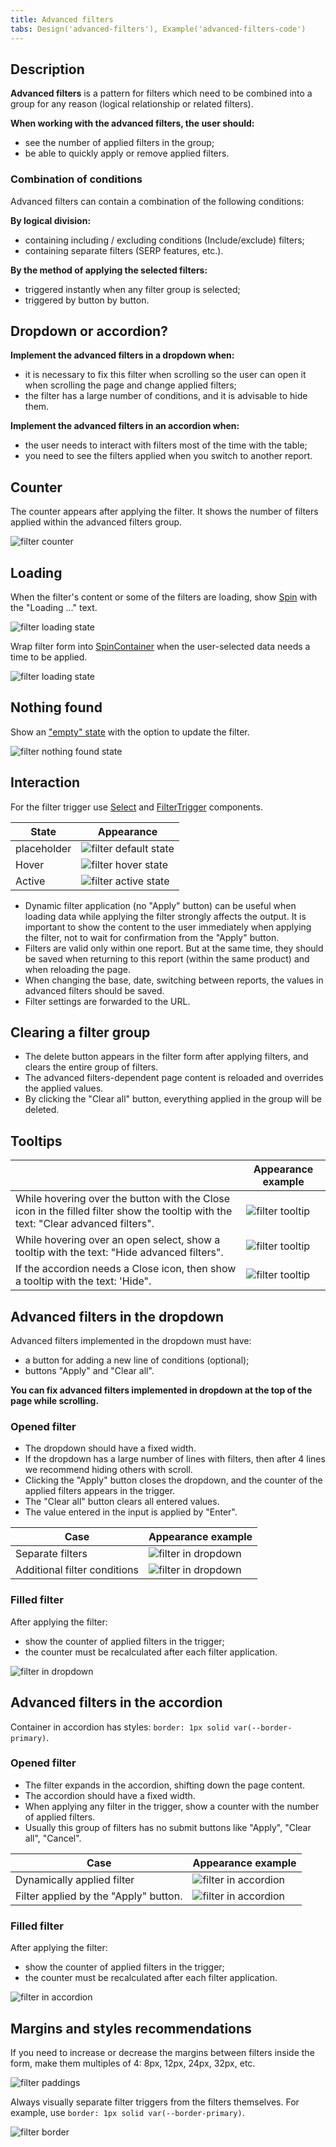 ```yaml
---
title: Advanced filters
tabs: Design('advanced-filters'), Example('advanced-filters-code')
---
```


## Description

**Advanced filters** is a pattern for filters which need to be combined into a group for any reason (logical relationship or related filters).

**When working with the advanced filters, the user should:**

- see the number of applied filters in the group;
- be able to quickly apply or remove applied filters.

### Combination of conditions

Advanced filters can contain a combination of the following conditions:

**By logical division:**

- containing including / excluding conditions (Include/exclude) filters;
- containing separate filters (SERP features, etc.).

**By the method of applying the selected filters:**

- triggered instantly when any filter group is selected;
- triggered by button by button.

## Dropdown or accordion?

**Implement the advanced filters in a dropdown when:**

- it is necessary to fix this filter when scrolling so the user can open it when scrolling the page and change applied filters;
- the filter has a large number of conditions, and it is advisable to hide them.

**Implement the advanced filters in an accordion when:**

- the user needs to interact with filters most of the time with the table;
- you need to see the filters applied when you switch to another report.

## Counter

The counter appears after applying the filter. It shows the number of filters applied within the advanced filters group.

![filter counter](static/advanced-filter.png)

## Loading

When the filter's content or some of the filters are loading, show [Spin](/components/spin/spin) with the "Loading ..." text.

![filter loading state](static/loading.png)

Wrap filter form into [SpinContainer](/components/spin-container/spin-container) when the user-selected data needs a time to be applied.

![filter loading state](static/advanced-filters-loading.png)

## Nothing found

Show an ["empty" state](/components/widget-empty/widget-empty) with the option to update the filter.

![filter nothing found state](static/nothing-found-advanced-filters.png)

## Interaction

For the filter trigger use [Select](/components/select/select) and [FilterTrigger](/components/filter-trigger/filter-trigger) components.

| State       | Appearance                                         |
| ----------- | -------------------------------------------------- |
| placeholder | ![filter default state](static/default.png)        |
| Hover       | ![filter hover state](static/hover.png)            |
| Active      | ![filter active state](static/advanced-filter.png) |

- Dynamic filter application (no "Apply" button) can be useful when loading data while applying the filter strongly affects the output. It is important to show the content to the user immediately when applying the filter, not to wait for confirmation from the "Apply" button.
- Filters are valid only within one report. But at the same time, they should be saved when returning to this report (within the same product) and when reloading the page.
- When changing the base, date, switching between reports, the values in advanced filters should be saved.
- Filter settings are forwarded to the URL.

## Clearing a filter group

- The delete button appears in the filter form after applying filters, and clears the entire group of filters.
- The advanced filters-dependent page content is reloaded and overrides the applied values.
- By clicking the "Clear all" button, everything applied in the group will be deleted.

## Tooltips

|                                                                                                                                   | Appearance example                                       |
| --------------------------------------------------------------------------------------------------------------------------------- | -------------------------------------------------------- |
| While hovering over the button with the Close icon in the filled filter show the tooltip with the text: "Clear advanced filters". | ![filter tooltip](static/tooltip-1.png)                  |
| While hovering over an open select, show a tooltip with the text: "Hide advanced filters".                                        | ![filter tooltip](static/advanced-filters-accordion.png) |
| If the accordion needs a Close icon, then show a tooltip with the text: 'Hide".                                                   | ![filter tooltip](static/tooltip-2.png)                  |

## Advanced filters in the dropdown

Advanced filters implemented in the dropdown must have:

- a button for adding a new line of conditions (optional);
- buttons "Apply" and "Clear all".

**You can fix advanced filters implemented in dropdown at the top of the page while scrolling.**

### Opened filter

- The dropdown should have a fixed width.
- If the dropdown has a large number of lines with filters, then after 4 lines we recommend hiding others with scroll.
- Clicking the "Apply" button closes the dropdown, and the counter of the applied filters appears in the trigger.
- The "Clear all" button clears all entered values.
- The value entered in the input is applied by "Enter".

| Case                         | Appearance example                                           |
| ---------------------------- | ------------------------------------------------------------ |
| Separate filters             | ![filter in dropdown](static/advanced-filters-dropdown.png)  |
| Additional filter conditions | ![filter in dropdown](static/advanced-filters-dropdown2.png) |

### Filled filter

After applying the filter:

- show the counter of applied filters in the trigger;
- the counter must be recalculated after each filter application.

![filter in dropdown](static/advanced-filters-dropdown-filled.png)

## Advanced filters in the accordion

Container in accordion has styles: `border: 1px solid var(--border-primary)`.

### Opened filter

- The filter expands in the accordion, shifting down the page content.
- The accordion should have a fixed width.
- When applying any filter in the trigger, show a counter with the number of applied filters.
- Usually this group of filters has no submit buttons like "Apply", "Clear all", "Cancel".

| Case                                  | Appearance example                                            |
| ------------------------------------- | ------------------------------------------------------------- |
| Dynamically applied filter            | ![filter in accordion](static/advanced-filters-accordion.png) |
| Filter applied by the "Apply" button. | ![filter in accordion](static/advanced-filters-apply.png)     |

### Filled filter

After applying the filter:

- show the counter of applied filters in the trigger;
- the counter must be recalculated after each filter application.

![filter in accordion](static/advanced-filters-accordion-filled.png)

## Margins and styles recommendations

If you need to increase or decrease the margins between filters inside the form, make them multiples of 4: 8px, 12px, 24px, 32px, etc.

![filter paddings](static/margins.png)

Always visually separate filter triggers from the filters themselves. For example, use `border: 1px solid var(--border-primary)`.

![filter border](static/advanced-filters-dropdown2.png)

